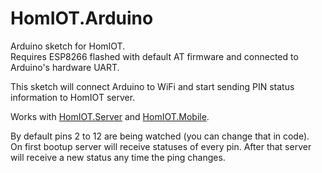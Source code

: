 HomIOT.Arduino
==============

Arduino sketch for HomIOT.  
Requires ESP8266 flashed with default AT firmware and connected to Arduino's hardware UART.

This sketch will connect Arduino to WiFi and start sending PIN status information to HomIOT server.

Works with [HomIOT.Server](https://github.com/vladkosarev/HomIOT.Server) and [HomIOT.Mobile](https://github.com/vladkosarev/HomIOT.Mobile).


By default pins 2 to 12 are being watched (you can change that in code).  
On first bootup server will receive statuses of every pin. After that server will receive a new status any time the ping changes.
